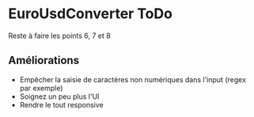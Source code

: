 # EuroUsdConverter ToDo

Reste à faire les points 6, 7 et 8

## Améliorations

- Empêcher la saisie de caractères non numériques dans l'input (regex par exemple)
- Soignez un peu plus l'UI
- Rendre le tout responsive

